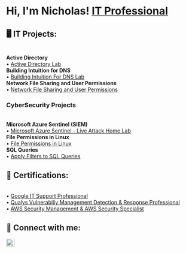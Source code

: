 <h1>Hi, I'm Nicholas! <a href="https://www.linkedin.com/in/nicholas-d-hudson/">IT Professional</a></h1>

<h2> 🖥️ IT Projects:</h2>
<br/><b>Active Directory</b>
<br/>• <a href="https://github.com/NicholasHudsonIT/Active-Directory-Home-Lab">Active Directory Lab</a>
<br/><b>Building Intuition for DNS</b>
<br/>• <a href="https://github.com/NicholasHudsonIT/Building-Intuition-For-DNS-Lab">Building Intuition For DNS Lab</a>
<br/><b>Network File Sharing and User Permissions</b>
<br/>• <a href="https://github.com/NicholasHudsonIT/Network-File-Sharing-and-Permissions">Network File Sharing and User Permissions</a>

<h3> CyberSecurity Projects</h3>
<br/><b>Microsoft Azure Sentinel (SIEM)</b>
<br/>• <a href="https://github.com/NicholasHudsonIT/Azure-Sentinel">Microsoft Azure Sentinel - Live Attack Home Lab</a>
<br/><b>File Permissions in Linux</b>
<br/>• <a href="https://github.com/NicholasHudsonIT/File-Permissions-in-Linux.git">File Permissions in Linux</a>
<br/><b>SQL Queries</b>
<br/>• <a href="https://github.com/NicholasHudsonIT/Apply-Filters-to-SQL-Queries.git">Apply Filters to SQL Queries</a>



<h2> 📄 Certifications:</h2>
<br/>• <a href="https://drive.google.com/file/d/1Q7CfFmsg2BLisAAiR8i74-X9Pw1Q4q6g/view?usp=sharing">Google IT Support Professional</a>
<br/>• <a href="https://drive.google.com/file/d/1ER0vGQ_RcGd8_Pld8xU29nBGlVxseUKp/view?usp=sharing">Qualys Vulnerabiliy Management Detection & Response Professional</a>
<br/>• <a href="https://drive.google.com/file/d/1GSVRR1vmYLQpX61XKr78VwlpelkFiZxK/view?usp=drivesdk">AWS Security Management & AWS Security Specialist</a>


<h2> 🤳 Connect with me:</h2>

[<img align="left" alt="Nicholas Hudson | LinkedIn" width="22px" src="https://cdn.jsdelivr.net/npm/simple-icons@v3/icons/linkedin.svg" />][linkedin]


[linkedin]: https://www.linkedin.com/in/nicholas-d-hudson/

<!--

Here are some ideas to get you started:

- 🔭 I’m currently working on ...
- 🌱 I’m currently learning ...
- 👯 I’m looking to collaborate on ...
- 🤔 I’m looking for help with ...
- 💬 Ask me about ...
- 📫 How to reach me: ...
- 😄 Pronouns: ...
- ⚡ Fun fact: ...
-->
